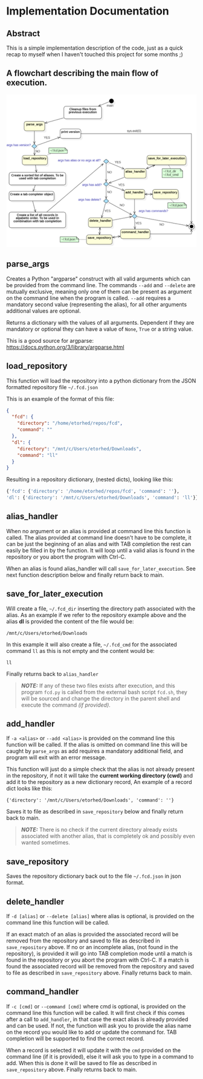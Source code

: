 # Implementation Documentation

## Abstract

This is a simple implementation description of the code, just as a quick
recap to myself when I haven't touched this project for some months ;)

## A flowchart describing the main flow of execution.

![](./fcd-flowchart-main.png)

## parse_args

Creates a Python "argparse" construct with all valid arguments which can be
provided from the command line. The commands `--add` and `--delete` are
mutually exclusive, meaning only one of them can be present as argument on the
command line when the program is called. `--add` requires a mandatory second
value (representing the alias), for all other arguments additional values are
optional.

Returns a dictionary with the values of all arguments. Dependent if they are
mandatory or optional they can have a value of `None`, `True` or a string
value.

This is a good source for argparse:
https://docs.python.org/3/library/argparse.html

## load_repository

This function will load the repository into a python dictionary from the
JSON formatted repository file `~/.fcd.json`

This is an example of the format of this file:

```json
{
  "fcd": {
    "directory": "/home/etorhed/repos/fcd",
    "command": ""
  },
  "dl": {
    "directory": "/mnt/c/Users/etorhed/Downloads",
    "command": "ll"
  }
}
```

Resulting in a repository dictionary, (nested dicts), looking like this:
```python
{'fcd': {'directory': '/home/etorhed/repos/fcd', 'command': ''},
'dl': {'directory': '/mnt/c/Users/etorhed/Downloads', 'command': 'll'}}
```

## alias_handler
When no argument or an alias is provided at command line this function is
called. The alias provided at command line doesn't have to be complete, it
can be just the beginning of an alias and with TAB completion the rest can
easily be filled in by the function. It will loop until a valid alias is
found in the repository or you abort the program with Ctrl-C.

When an alias is found alias_handler will call `save_for_later_execution`.
See next function description below and finally return back to main.

## save_for_later_execution

Will create a file, `~/.fcd_dir` inserting the directory path associated
with the alias. As an example if we refer to the repository example above and
the alias **dl** is provided the content of the file would be:

```text
/mnt/c/Users/etorhed/Downloads
```

In this example it will also create a file, `~/.fcd_cmd` for the associated
command `ll` as this is not empty and the content would be:

```text
ll
```

Finally returns back to `alias_handler`

> **_NOTE:_** If any of these two files exists after execution, and this
> program `fcd.py` is called from the external bash script `fcd.sh`, they
> will be sourced and change the directory in the parent shell and execute
> the command *(if provided)*.

## add_handler

If `-a <alias>` or `--add <alias>` is provided on the command line this
function will be called. If the alias is omitted on command line this
will be caught by `parse_args` as add requires a mandatory additional
field, and program will exit with an error message.

This function will just do a simple check that the alias is not already
present in the repository, if not it will take the **current working
directory (cwd)** and add it to the repository as a new dictionary record,
An example of a record dict looks like this:

```
{'directory': '/mnt/c/Users/etorhed/Downloads', 'command': ''}
```

Saves it to file as described in `save_repository` below and finally
return back to main.

> **_NOTE:_** There is no check if the current directory already
> exists associated with another alias, that is completely ok and
> possibly even wanted sometimes.

## save_repository

Saves the repository dictionary back out to the file `~/.fcd.json` in
json format.

## delete_handler

If `-d [alias]` or `--delete [alias]` where alias is optional, is
provided on the command line this function will be called.

If an exact match of an alias is provided the associated record will be
removed from the repository and saved to file as described in
`save_repository` above. If no or an incomplete alias, (not found in the
repository), is provided it will go into TAB completion mode until a
match is found in the repository or you abort the program with Ctrl-C.
If a match is found the associated record will be removed from the
repository and saved to file as described in `save_repository` above.
Finally returns back to main.

## command_handler

If `-c [cmd]` or `--command [cmd]` where cmd is optional, is provided on the
command line this function will be called.
It will first check if this comes after a call to `add_handler`, in that case
the exact alias is already provided and can be used. If not, the function will
ask you to provide the alias name on the record you would like to add or
update the command for. TAB completion will be supported to find the correct
record.

When a record is selected it will update it with the `cmd` provided on the
command line (if it is provided), else it will ask you to type in a command
to add. When this is done it will be saved to file as described in
`save_repository` above. Finally returns back to main.

